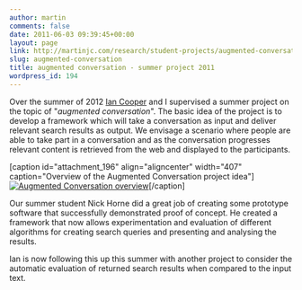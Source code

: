 ```yaml
---
author: martin
comments: false
date: 2011-06-03 09:39:45+00:00
layout: page
link: http://martinjc.com/research/student-projects/augmented-conversation/
slug: augmented-conversation
title: augmented conversation - summer project 2011
wordpress_id: 194
---
```


Over the summer of 2012 [Ian Cooper](http://users.cs.cf.ac.uk/I.M.Cooper/) and I supervised a summer project on the topic of "_augmented conversation_". The basic idea of the project is to develop a framework which will take a conversation as input and deliver relevant search results as output. We envisage a scenario where people are able to take part in a conversation and as the conversation progresses relevant content is retrieved from the web and displayed to the participants.

[caption id="attachment_196" align="aligncenter" width="407" caption="Overview of the Augmented Conversation project idea"][![Augmented Conversation overview](http://martinchorley.com/wp-content/uploads/2011/06/Overview2.png)](http://martinchorley.com/wp-content/uploads/2011/06/Overview2.png)[/caption]

Our summer student Nick Horne did a great job of creating some prototype software that successfully demonstrated proof of concept. He created a framework that now allows experimentation and evaluation of different algorithms for creating search queries and presenting and analysing the results.

Ian is now following this up this summer with another project to consider the automatic evaluation of returned search results when compared to the input text.
